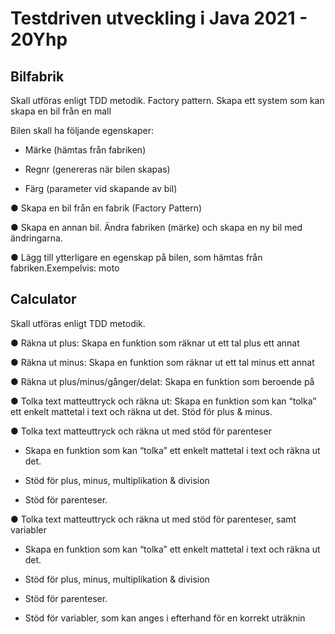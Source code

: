# Testdriven utveckling i Java 2021 - 20Yhp

## Bilfabrik

Skall utföras enligt TDD metodik. Factory pattern. Skapa ett system som kan skapa en bil från en mall

Bilen skall ha följande egenskaper:

- Märke (hämtas från fabriken)

- Regnr (genereras när bilen skapas)

- Färg (parameter vid skapande av bil)

● Skapa en bil från en fabrik (Factory Pattern)

● Skapa en annan bil. Ändra fabriken (märke) och skapa en ny bil med ändringarna.

● Lägg till ytterligare en egenskap på bilen, som hämtas från fabriken.Exempelvis: moto

## Calculator

Skall utföras enligt TDD metodik.

● Räkna ut plus: Skapa en funktion som räknar ut ett tal plus ett annat

● Räkna ut minus: Skapa en funktion som räknar ut ett tal minus ett annat

● Räkna ut plus/minus/gånger/delat: Skapa en funktion som beroende på

● Tolka text matteuttryck och räkna ut: Skapa en funktion som kan “tolka” ett enkelt mattetal i text och räkna ut det. Stöd för plus & minus.

● Tolka text matteuttryck och räkna ut med stöd för parenteser

  - Skapa en funktion som kan “tolka” ett enkelt mattetal i text och räkna ut det.
  
  - Stöd för plus, minus, multiplikation & division
  
  - Stöd för parenteser.
  
● Tolka text matteuttryck och räkna ut med stöd för parenteser, samt variabler

  - Skapa en funktion som kan “tolka” ett enkelt mattetal i text och räkna ut det.
  
  - Stöd för plus, minus, multiplikation & division
  
  - Stöd för parenteser.
  
  - Stöd för variabler, som kan anges i efterhand för en korrekt uträknin
